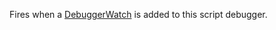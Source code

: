 Fires when a [DebuggerWatch](https://developer.roblox.com/en-us/api-reference/class/DebuggerWatch) is added to this script debugger.